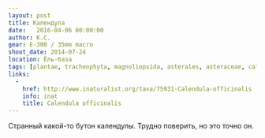 ```yaml
---
layout: post
title: Календула
date:   2016-04-06 00:00:00
author: К.С.
gear: E-300 / 35mm macro
shoot_date: 2014-07-24
location: Ёль-база
tags: [plantae, tracheophyta, magnoliopsida, asterales, asteraceae, calendula, calendula officinalis]
links:
  -
    href: http://www.inaturalist.org/taxa/75931-Calendula-officinalis
    info: inat
    title: Calendula officinalis
---
```


Странный какой-то бутон календулы. Трудно поверить, но это точно он.
